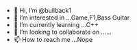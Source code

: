 - 👋 Hi, I’m @bullback1
- 👀 I’m interested in ...Game,F1,Bass Guitar
- 🌱 I’m currently learning ...C++
- 💞️ I’m looking to collaborate on ......
- 📫 How to reach me ...Nope

<!---
bullback1/bullback1 is a ✨ special ✨ repository because its `README.md` (this file) appears on your GitHub profile.
You can click the Preview link to take a look at your changes.
--->
